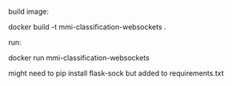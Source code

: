 build image: 

docker build -t mmi-classification-websockets .

run:

docker run mmi-classification-websockets   

might need to pip install flask-sock but added to requirements.txt